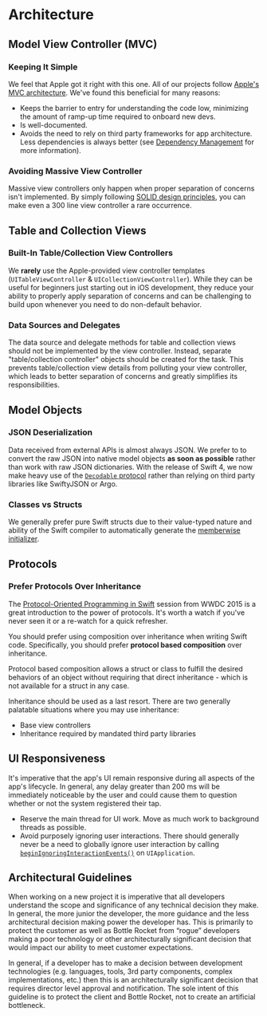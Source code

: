 # Architecture

## Model View Controller (MVC)

### Keeping It Simple

We feel that Apple got it right with this one. All of our projects follow [Apple's MVC architecture](https://developer.apple.com/library/archive/documentation/General/Conceptual/DevPedia-CocoaCore/MVC.html). We've found this beneficial for many reasons:

* Keeps the barrier to entry for understanding the code low, minimizing the amount of ramp-up time required to onboard new devs.
* Is well-documented.
* Avoids the need to rely on third party frameworks for app architecture. Less dependencies is always better (see [Dependency Management](../Dependency%20Management/Dependency%20Management.md) for more information).

### Avoiding Massive View Controller

Massive view controllers only happen when proper separation of concerns isn't implemented. By simply following [SOLID design principles](https://en.wikipedia.org/wiki/SOLID), you can make even a 300 line view controller a rare occurrence.

## Table and Collection Views

### Built-In Table/Collection View Controllers 

We **rarely** use the Apple-provided view controller templates (`UITableViewController` & `UICollectionViewController`). While they can be useful for beginners just starting out in iOS development, they reduce your ability to properly apply separation of concerns and can be challenging to build upon whenever you need to do non-default behavior.

### Data Sources and Delegates

The data source and delegate methods for table and collection views should not be implemented by the view controller. Instead, separate "table/collection controller" objects should be created for the task. This prevents table/collection view details from polluting your view controller, which leads to better separation of concerns and greatly simplifies its responsibilities.

## Model Objects

### JSON Deserialization

Data received from external APIs is almost always JSON. We prefer to to convert the raw JSON into native model objects **as soon as possible** rather than work with raw JSON dictionaries. With the release of Swift 4, we now make heavy use of the [`Decodable` protocol](https://developer.apple.com/documentation/swift/decodable) rather than relying on third party libraries like SwiftyJSON or Argo.

### Classes vs Structs

We generally prefer pure Swift structs due to their value-typed nature and ability of the Swift compiler to automatically generate the [memberwise initializer](https://docs.swift.org/swift-book/LanguageGuide/Initialization.html#ID214).

## Protocols

### Prefer Protocols Over Inheritance

The [Protocol-Oriented Programming in Swift](https://developer.apple.com/videos/play/wwdc2015/408/) session from WWDC 2015 is a great introduction to the power of protocols. It's worth a watch if you've never seen it or a re-watch for a quick refresher.

You should prefer using composition over inheritance when writing Swift code. Specifically, you should prefer __protocol based composition__ over inheritance.

Protocol based composition allows a struct or class to fulfill the desired behaviors of an object without requiring that direct inheritance - which is not available for a struct in any case.

Inheritance should be used as a last resort. There are two generally palatable situations where you may use inheritance:

* Base view controllers
* Inheritance required by mandated third party libraries

## UI Responsiveness

It's imperative that the app's UI remain responsive during all aspects of the app's lifecycle. In general, any delay greater than 200 ms will be immediately noticeable by the user and could cause them to question whether or not the system registered their tap.

* Reserve the main thread for UI work. Move as much work to background threads as possible.
* Avoid purposely ignoring user interactions. There should generally never be a need to globally ignore user interaction by calling [`beginIgnoringInteractionEvents()`](https://developer.apple.com/documentation/uikit/uiapplication/1623047-beginignoringinteractionevents) on `UIApplication`.

## Architectural Guidelines

When working on a new project it is imperative that all developers understand the scope and significance of any technical decision they make. In general, the more junior the developer, the more guidance and the less architectural decision making power the developer has. This is primarily to protect the customer as well as Bottle Rocket from “rogue” developers making a poor technology or other architecturally significant decision that would impact our ability to meet customer expectations.

In general, if a developer has to make a decision between development technologies (e.g. languages, tools, 3rd party components, complex implementations, etc.) then this is an architecturally significant decision that requires director level approval and notification. The sole intent of this guideline is to protect the client and Bottle Rocket, not to create an artificial bottleneck.

